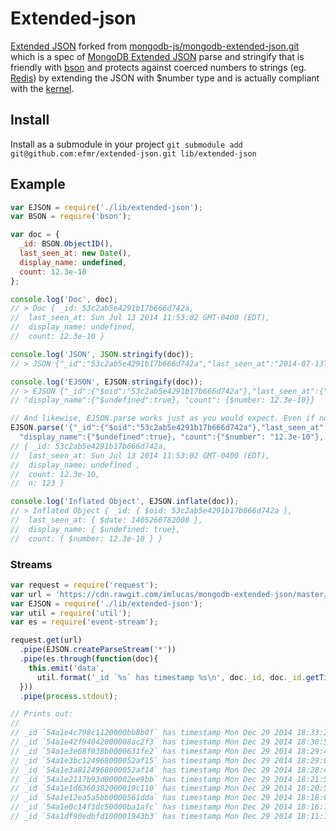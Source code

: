 ﻿# Extended-json

[Extended JSON][ejson] forked from [mongodb-js/mongodb-extended-json.git][github] which is a spec of [MongoDB Extended JSON][ejson] parse and stringify that is friendly with
[bson][bson] and protects against coerced numbers to strings (eg. [Redis][redis]) by extending the JSON with $number type and is actually compliant with the [kernel][json_cpp].

## Install

Install as a submodule in your project
`git submodule add git@github.com:efmr/extended-json.git lib/extended-json`

## Example

```javascript
var EJSON = require('./lib/extended-json');
var BSON = require('bson');

var doc = {
  _id: BSON.ObjectID(),
  last_seen_at: new Date(),
  display_name: undefined,
  count: 12.3e-10
};

console.log('Doc', doc);
// > Doc { _id: 53c2ab5e4291b17b666d742a,
//  last_seen_at: Sun Jul 13 2014 11:53:02 GMT-0400 (EDT), 
//  display_name: undefined, 
//  count: 12.3e-10 }

console.log('JSON', JSON.stringify(doc));
// > JSON {"_id":"53c2ab5e4291b17b666d742a","last_seen_at":"2014-07-13T15:53:02.008Z", "count": 12.3e-10}

console.log('EJSON', EJSON.stringify(doc));
// > EJSON {"_id":{"$oid":"53c2ab5e4291b17b666d742a"},"last_seen_at":{"$date":1405266782008},\
// "display_name":{"$undefined":true}, "count": {$number: 12.3e-10}}

// And likewise, EJSON.parse works just as you would expect. Even if numbers are coerced into string (Redis)
EJSON.parse('{"_id":{"$oid":"53c2ab5e4291b17b666d742a"},"last_seen_at":{"$date":1405266782008},\
  "display_name":{"$undefined":true}, "count":{"$number": "12.3e-10"}, "n": 123}');
// { _id: 53c2ab5e4291b17b666d742a,
//  last_seen_at: Sun Jul 13 2014 11:53:02 GMT-0400 (EDT),
//  display_name: undefined ,
//  count: 12.3e-10,
//  n: 123 }

console.log('Inflated Object', EJSON.inflate(doc));
// > Inflated Object { _id: { $oid: 53c2ab5e4291b17b666d742a },
//  last_seen_at: { $date: 1405266782008 },
//  display_name: { $undefined: true},
//  count: { $number: 12.3e-10 } }
```

### Streams

```javascript
var request = require('request');
var url = 'https://cdn.rawgit.com/imlucas/mongodb-extended-json/master/test/data.json';
var EJSON = require('./lib/extended-json');
var util = require('util');
var es = require('event-stream');

request.get(url)
  .pipe(EJSON.createParseStream('*'))
  .pipe(es.through(function(doc){
    this.emit('data',
      util.format('_id `%s` has timestamp %s\n', doc._id, doc._id.getTimestamp()));
  }))
  .pipe(process.stdout);

// Prints out:
//
// _id `54a1e4c798c1120000bb8b0f` has timestamp Mon Dec 29 2014 18:33:27 GMT-0500 (EST)
// _id `54a1e42f94042000008ac2f3` has timestamp Mon Dec 29 2014 18:30:55 GMT-0500 (EST)
// _id `54a1e3e68f038b0000631fe2` has timestamp Mon Dec 29 2014 18:29:42 GMT-0500 (EST)
// _id `54a1e3bc124968000052af15` has timestamp Mon Dec 29 2014 18:29:00 GMT-0500 (EST)
// _id `54a1e3a8124968000052af14` has timestamp Mon Dec 29 2014 18:28:40 GMT-0500 (EST)
// _id `54a1e2117b93d000002ee9bb` has timestamp Mon Dec 29 2014 18:21:53 GMT-0500 (EST)
// _id `54a1e1d6360382000019c110` has timestamp Mon Dec 29 2014 18:20:54 GMT-0500 (EST)
// _id `54a1e12ea5a5bb0000561dda` has timestamp Mon Dec 29 2014 18:18:06 GMT-0500 (EST)
// _id `54a1e0c14f3dc50000ba1afc` has timestamp Mon Dec 29 2014 18:16:17 GMT-0500 (EST)
// _id `54a1df90edbfd100001943b3` has timestamp Mon Dec 29 2014 18:11:12 GMT-0500 (EST)

```

[ejson]: http://docs.mongodb.org/manual/reference/mongodb-extended-json/
[github]: http://github.com/mongodb-js/mongodb-extended-json.git
[redis]: http://redis.io/
[bson]: http://github.com/mongodb/js-bson
[json_cpp]: https://github.com/mongodb/mongo/blob/master/src/mongo/db/json.cpp
